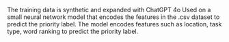 The training data is synthetic and expanded with ChatGPT 4o
Used on a small neural network model that encodes the features in the .csv dataset to predict the priority label.
The model encodes features such as location, task type, word ranking to predict the priority label.
